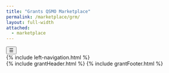 ```yaml
---
title: "Grants QSMO Marketplace"
permalink: /marketplace/grm/
layout: full-width
attached:
  - marketplace
---
```


<div class="grid-container">
<button class="menu-toggle" onclick="toggleSidebar()">☰</button>
  <div id="esgms-header" class="grid-row">
    {% include left-navigation.html %}
    <div class="column-left desktop:grid-col-9">
      {% include grantHeader.html %}
     <!-- <div class="home-content">
        <div class="intro-text">
      <div class="text">
        <p>The Grants QSMO modernizes and streamlines federal grants management systems for applicants, recipients, and federal agencies by offering a marketplace of validated, high-quality solutions that support every stage of the grants management lifecycle.</p>
        <p>Whether you're looking to enhance mission delivery, streamline operations, or improve data sharing, the Grants QSMO is your trusted resource.</p>
      </div>
      <div class="image">
        <img src="" alt="Capitol building with flag">
      </div>
    </div>
    <p class="italic-bold">
          Explore our offerings, connect with our team, and discover how we’re transforming federal grants management – together.
        </p>
    <div class="buttons">
      <a href="#" class="button">FEDERAL GRANTS <br>SYSTEMS HUB</a>
      <a href="#" class="button">GRANTS QSMO <br>MARKETPLACE</a>
      <a href="#" class="button">TOOLS FOR <br>AGENCIES</a>
    </div>
    <p class="paragraph">
      The Grants QSMO connects agencies with vetted grants management solutions through a dynamic marketplace, driving efficiency, transparency, and informed decision-making. By engaging stakeholders, implementing data standards, and providing a central hub for grants-related information, it ensures continuous improvement in federal grants administration.
    </p>
      </div>-->
      {% include grantFooter.html %}
    </div> 
  </div>
</div>
